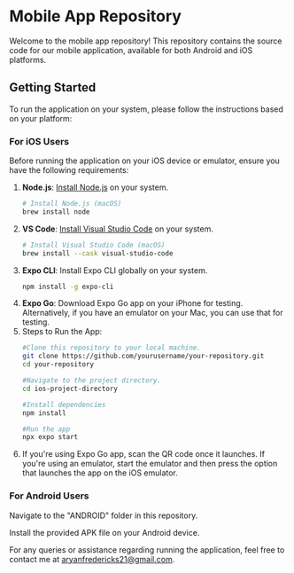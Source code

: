 # Mobile App Repository

Welcome to the mobile app repository! This repository contains the source code for our mobile application, available for both Android and iOS platforms.

## Getting Started

To run the application on your system, please follow the instructions based on your platform:

### For iOS Users

Before running the application on your iOS device or emulator, ensure you have the following requirements:

1. **Node.js**: [Install Node.js](https://nodejs.org/) on your system.
   ```bash
   # Install Node.js (macOS)
   brew install node
2. **VS Code**: [Install Visual Studio Code](https://code.visualstudio.com/) on your system.
   ```bash
   # Install Visual Studio Code (macOS)
   brew install --cask visual-studio-code
3. **Expo CLI**: Install Expo CLI globally on your system.
   ```bash
   npm install -g expo-cli
4. **Expo Go**: Download Expo Go app on your iPhone for testing. Alternatively, if you have an emulator on your Mac, you can use that for testing.
5. Steps to Run the App:
   ```bash
   #Clone this repository to your local machine.
   git clone https://github.com/yourusername/your-repository.git
   cd your-repository

   #Navigate to the project directory.
   cd ios-project-directory

   #Install dependencies
   npm install

   #Run the app
   npx expo start
6. If you're using Expo Go app, scan the QR code once it launches. If you're using an emulator, start the emulator and then press the option that launches the app on the iOS emulator.


### For Android Users

Navigate to the "ANDROID" folder in this repository.

Install the provided APK file on your Android device.

For any queries or assistance regarding running the application, feel free to contact me at [aryanfredericks21@gmail.com](mailto:aryanfredericks21@gmail.com).
